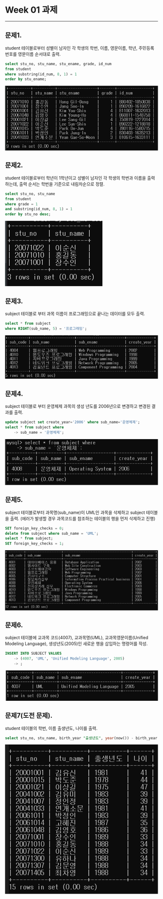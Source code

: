 # Week 01 과제
---
## 문제1. 
student 테이블로부터 성별이 남자인 각 학생의 학번, 이름, 영문이름, 학년, 주민등록번호를 영문이름 순서대로 출력.

```sql
select stu_no, stu_name, stu_ename, grade, id_num
from student
where substring(id_num, 8, 1) = 1
order by stu_ename;
```

![1 result](https://github.com/YOOHYOJEONG/SQL_study/blob/master/week01/images/ex01/01.JPG?raw=true)


## 문제2. 
student 테이블로부터 학년이 1학년이고 성별이 남자인 각 학생의 학번과 이름을 출력하는데, 출력 순서는 학번을 기준으로 내림차순으로 정렬.

```sql
select stu_no, stu_name
from student
where grade = 1
and substring(id_num, 8, 1) = 1
order by stu_no desc;
```

![2 result](https://github.com/YOOHYOJEONG/SQL_study/blob/master/week01/images/ex01/02.JPG?raw=true)


## 문제3. 
subject 테이블로 부터 과목 이름이 프로그래밍으로 끝나는 데이터를 모두 출력.

```sql
select * from subject
where RIGHT(sub_name, 5) = '프로그래밍';
```

![3 result](https://github.com/YOOHYOJEONG/SQL_study/blob/master/week01/images/ex01/03.JPG?raw=true)


## 문제4. 
subject 테이블로 부터 운영체제 과목의 생성 년도를 2006년으로 변경하고 변경된 결과를 출력.

```sql
update subject set create_year='2006' where sub_name='운영체제';
select * from subject where
    -> sub_name = '운영체제';
```

![4 result](https://github.com/YOOHYOJEONG/SQL_study/blob/master/week01/images/ex01/04.JPG?raw=true)


## 문제5. 
subject 테이블로부터 과목명(sub_name)이 UML인 과목을 삭제하고 subject 테이블을 출력. (에러가 발생할 경우 과목코드를 참조하는 테이블의 행을 먼저 삭제하고 진행)

```sql
SET foreign_key_checks = 0;
delete from subject where sub_name = 'UML';
select * from subject;
SET foreign_key_checks = 1;
```

![5 result](https://github.com/YOOHYOJEONG/SQL_study/blob/master/week01/images/ex01/05.JPG?raw=true)


## 문제6. 
subject 테이블에 교과목 코드(4007), 교과목명(UML), 교과목영문이름(Unified Modeling Language), 생성년도(2005)인 새로운 행을 삽입하는 명령어를 작성.

```sql
INSERT INTO SUBJECT VALUES
    -> (4007, 'UML', 'Unified Modeling Language', 2005)
    -> ;
```

![6 result](https://github.com/YOOHYOJEONG/SQL_study/blob/master/week01/images/ex01/06.JPG?raw=true)


## 문제7(도전 문제).  
student 테이블의 학번, 이름 출생년도, 나이를 출력.

```sql
select stu_no, stu_name, birth_year "출생년도", year(now()) - birth_year + 1 "나이" from student;
```

![7 result](https://github.com/YOOHYOJEONG/SQL_study/blob/master/week01/images/ex01/07.JPG?raw=true)